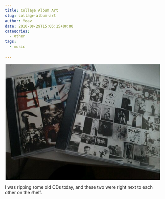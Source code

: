 ```yaml
---
title: Collage Album Art
slug: collage-album-art
author: Yoav
date: 2010-09-29T15:05:15+00:00
categories:
  - other
tags:
  - music

---
```

<img decoding="async" style="display:block;margin-right:auto;margin-left:auto;" alt="image" src="images/wpid-img_20100929_1656161.jpg" />

I was ripping some old CDs today, and these two were right next to each other on the shelf.